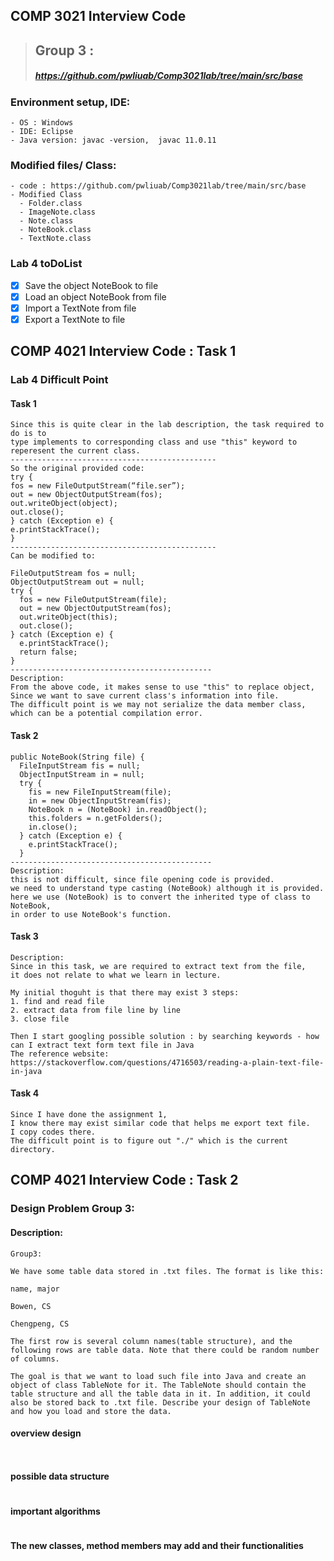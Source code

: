 ## COMP 3021 Interview Code 
>## Group 3 :
>##### https://github.com/pwliuab/Comp3021lab/tree/main/src/base

### Environment setup, IDE:
```
- OS : Windows 
- IDE: Eclipse
- Java version: javac -version,  javac 11.0.11
```
### Modified files/ Class:
```
- code : https://github.com/pwliuab/Comp3021lab/tree/main/src/base
- Modified Class
  - Folder.class
  - ImageNote.class
  - Note.class
  - NoteBook.class
  - TextNote.class
```
### Lab 4  toDoList
- [x] Save the object NoteBook to file
- [X] Load an object NoteBook from file
- [X] Import a TextNote from file
- [x] Export a TextNote to file 

## COMP 4021 Interview Code : Task 1
### Lab 4 Difficult Point
#### Task 1
```
Since this is quite clear in the lab description, the task required to do is to 
type implements to corresponding class and use "this" keyword to reperesent the current class.
----------------------------------------------
So the original provided code:
try {
fos = new FileOutputStream(“file.ser”);
out = new ObjectOutputStream(fos);
out.writeObject(object);
out.close();
} catch (Exception e) {
e.printStackTrace();
}
----------------------------------------------
Can be modified to:

FileOutputStream fos = null;
ObjectOutputStream out = null;
try {
  fos = new FileOutputStream(file);
  out = new ObjectOutputStream(fos);
  out.writeObject(this);
  out.close();
} catch (Exception e) {
  e.printStackTrace();
  return false;
}
---------------------------------------------
Description:
From the above code, it makes sense to use "this" to replace object,
Since we want to save current class's information into file.
The difficult point is we may not serialize the data member class,
which can be a potential compilation error.
```

#### Task 2
```
public NoteBook(String file) {
  FileInputStream fis = null;
  ObjectInputStream in = null;
  try {
    fis = new FileInputStream(file);
    in = new ObjectInputStream(fis);
    NoteBook n = (NoteBook) in.readObject();
    this.folders = n.getFolders();
    in.close();
  } catch (Exception e) {
    e.printStackTrace();
  }
---------------------------------------------
Description:
this is not difficult, since file opening code is provided.
we need to understand type casting (NoteBook) although it is provided.
here we use (NoteBook) is to convert the inherited type of class to NoteBook,
in order to use NoteBook's function.
```
#### Task 3
```
Description: 
Since in this task, we are required to extract text from the file, 
it does not relate to what we learn in lecture. 

My initial thoguht is that there may exist 3 steps:
1. find and read file
2. extract data from file line by line
3. close file

Then I start googling possible solution : by searching keywords - how can I extract text form text file in Java
The reference website: https://stackoverflow.com/questions/4716503/reading-a-plain-text-file-in-java

```
#### Task 4
```
Since I have done the assignment 1, 
I know there may exist similar code that helps me export text file.
I copy codes there.
The difficult point is to figure out "./" which is the current directory.

```

## COMP 4021 Interview Code : Task 2
### Design Problem Group 3: 
#### Description:
```
Group3: 

We have some table data stored in .txt files. The format is like this:

name, major

Bowen, CS

Chengpeng, CS

The first row is several column names(table structure), and the following rows are table data. Note that there could be random number of columns. 

The goal is that we want to load such file into Java and create an object of class TableNote for it. The TableNote should contain the table structure and all the table data in it. In addition, it could also be stored back to .txt file. Describe your design of TableNote and how you load and store the data.
```
#### overview design
```
  
```
#### possible data structure
```
```
#### important algorithms
```
```
#### The new classes, method members may add and their functionalities
```
```
